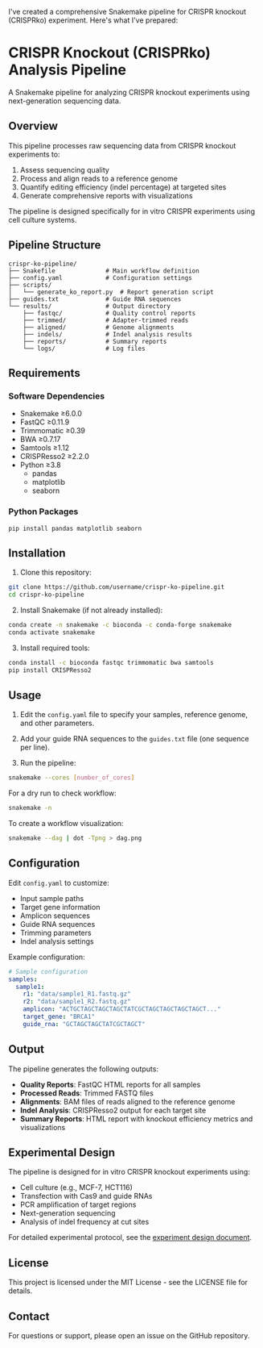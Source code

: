 I've created a comprehensive Snakemake pipeline for CRISPR knockout (CRISPRko) experiment. Here's what I've prepared:
# CRISPR Knockout (CRISPRko) Analysis Pipeline

A Snakemake pipeline for analyzing CRISPR knockout experiments using next-generation sequencing data.

## Overview

This pipeline processes raw sequencing data from CRISPR knockout experiments to:
1. Assess sequencing quality
2. Process and align reads to a reference genome
3. Quantify editing efficiency (indel percentage) at targeted sites
4. Generate comprehensive reports with visualizations

The pipeline is designed specifically for in vitro CRISPR experiments using cell culture systems.

## Pipeline Structure

```
crispr-ko-pipeline/
├── Snakefile              # Main workflow definition
├── config.yaml            # Configuration settings
├── scripts/
│   └── generate_ko_report.py  # Report generation script
├── guides.txt             # Guide RNA sequences
└── results/               # Output directory
    ├── fastqc/            # Quality control reports
    ├── trimmed/           # Adapter-trimmed reads
    ├── aligned/           # Genome alignments
    ├── indels/            # Indel analysis results
    ├── reports/           # Summary reports
    └── logs/              # Log files
```

## Requirements

### Software Dependencies
- Snakemake ≥6.0.0
- FastQC ≥0.11.9
- Trimmomatic ≥0.39
- BWA ≥0.7.17
- Samtools ≥1.12
- CRISPResso2 ≥2.2.0
- Python ≥3.8
  - pandas
  - matplotlib
  - seaborn

### Python Packages
```
pip install pandas matplotlib seaborn
```

## Installation

1. Clone this repository:
```bash
git clone https://github.com/username/crispr-ko-pipeline.git
cd crispr-ko-pipeline
```

2. Install Snakemake (if not already installed):
```bash
conda create -n snakemake -c bioconda -c conda-forge snakemake
conda activate snakemake
```

3. Install required tools:
```bash
conda install -c bioconda fastqc trimmomatic bwa samtools
pip install CRISPResso2
```

## Usage

1. Edit the `config.yaml` file to specify your samples, reference genome, and other parameters.

2. Add your guide RNA sequences to the `guides.txt` file (one sequence per line).

3. Run the pipeline:
```bash
snakemake --cores [number_of_cores]
```

For a dry run to check workflow:
```bash
snakemake -n
```

To create a workflow visualization:
```bash
snakemake --dag | dot -Tpng > dag.png
```

## Configuration

Edit `config.yaml` to customize:
- Input sample paths
- Target gene information
- Amplicon sequences
- Guide RNA sequences
- Trimming parameters
- Indel analysis settings

Example configuration:
```yaml
# Sample configuration
samples:
  sample1:
    r1: "data/sample1_R1.fastq.gz"
    r2: "data/sample1_R2.fastq.gz"
    amplicon: "ACTGCTAGCTAGCTAGCTATCGCTAGCTAGCTAGCTAGCT..."
    target_gene: "BRCA1"
    guide_rna: "GCTAGCTAGCTATCGCTAGCT"
```

## Output

The pipeline generates the following outputs:

- **Quality Reports**: FastQC HTML reports for all samples
- **Processed Reads**: Trimmed FASTQ files
- **Alignments**: BAM files of reads aligned to the reference genome
- **Indel Analysis**: CRISPResso2 output for each target site
- **Summary Reports**: HTML report with knockout efficiency metrics and visualizations

## Experimental Design

The pipeline is designed for in vitro CRISPR knockout experiments using:
- Cell culture (e.g., MCF-7, HCT116)
- Transfection with Cas9 and guide RNAs
- PCR amplification of target regions
- Next-generation sequencing
- Analysis of indel frequency at cut sites

For detailed experimental protocol, see the [experiment design document](EXPERIMENT_DESIGN.md).

## License

This project is licensed under the MIT License - see the LICENSE file for details.

## Contact

For questions or support, please open an issue on the GitHub repository.
